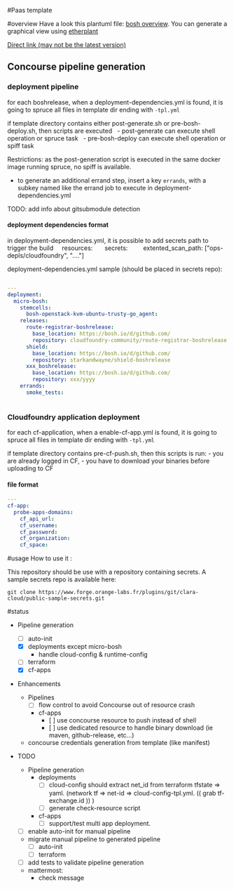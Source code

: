 #Paas template

#overview
Have a look this plantuml file: [bosh overview](docs/overview.puml). You can generate a graphical view using [etherplant](http://plantuml-etherpad.kermit.rd.francetelecom.fr/)

[Direct link (may not be the latest version)](http://plantuml-etherpad.kermit.rd.francetelecom.fr/png/TP9DJyCm38RFv5TOHKAhjEu7xC1Xi24a418tZbbhjaXj4X9t7_-Un5q_rVNIo7xp-h5ZKbIYW8tnHwYzF22O4xgJmhD0NG1nMkpD1P9tdQCbPNGY7gnqf79bfIReudmZI8KsrFWCSdjZo9EJbbLHSRFzLBapsIlQqYVm-A4EHzgKDOvh914mOsa2qWEV18IlhzN7AgbZ9_jufvAUq76uAznojWGi6IEyEKGzBT1R3QeOw-49y69nN6IEdmsQ1Xgl2ScNzHt6DnPp7a721k4_mMiZDxQ0zbAQke2TgNNXhbrEXfe-ld6E7XOsgwx-hrn2XLKkyoCk0IbVhLRfdPanw3QqEnxO3vQbESyHHoqZRziPzSnTQ33GE4gdAjGaUNFkF5stMf0zDs-_XZ1I9t-DgnPAIf_EQdWhb5QqQFOZHbCXECioVfar752ZauIBmHf57H-YCCnxgWgxa0uKiRkf97ONRCBbpgEdVjc5bFW7)



## Concourse pipeline generation
### deployment pipeline
for each boshrelease, when a deployment-dependencies.yml is found, it is going to spruce all files in template dir ending with ```-tpl.yml```

if template directory contains either post-generate.sh or pre-bosh-deploy.sh, then scripts are executed
  - post-generate can execute shell operation or spruce task
  - pre-bosh-deploy can execute shell operation or spiff task

Restrictions: as the post-generation script is executed in the same docker image running spruce, no spiff is available.

* to generate an additional errand step, insert a key ```errands```, with a subkey named like the errand job to execute 
in deployment-dependencies.yml  

TODO: add info about gitsubmodule detection

#### deployment dependencies format

in deployment-dependencies.yml, it is possible to add secrets path to trigger the build
    resources:
      secrets:
        extented_scan_path: ["ops-depls/cloudfoundry", "...."]


deployment-dependencies.yml sample (should be placed in secrets repo):

``` yaml

---
deployment:
  micro-bosh:
    stemcells:
      bosh-openstack-kvm-ubuntu-trusty-go_agent:
    releases:
      route-registrar-boshrelease:
        base_location: https://bosh.io/d/github.com/
        repository: cloudfoundry-community/route-registrar-boshrelease    
      shield:
        base_location: https://bosh.io/d/github.com/
        repository: starkandwayne/shield-boshrelease        
      xxx_boshrelease:
        base_location: https://bosh.io/d/github.com/
        repository: xxx/yyyy
    errands:
      smoke_tests:
        
```

### Cloudfoundry application deployment
for each cf-application, when a enable-cf-app.yml is found, it is going to spruce all files in template dir ending with ```-tpl.yml```

if template directory contains pre-cf-push.sh, then this scripts is run:
    - you are already logged in CF,
    - you have to download your binaries before uploading to CF

#### file format

``` yaml
---
cf-app:
  probe-apps-domains:
    cf_api_url: 
    cf_username: 
    cf_password: 
    cf_organization: 
    cf_space:
``` 

#usage
How to use it :

This repository should be use with a repository containing secrets. A sample secrets repo is available here:
         
```
git clone https://www.forge.orange-labs.fr/plugins/git/clara-cloud/public-sample-secrets.git
```
       
#status
 - Pipeline generation
    - [ ] auto-init
    - [X] deployments except micro-bosh 
        - handle cloud-config & runtime-config
    - [ ] terraform
    - [X] cf-apps

 - Enhancements
    - Pipelines
        - [ ] flow control to avoid Concourse out of resource crash
        - cf-apps
            - [ ] use concourse resource to push instead of shell
            - [ ] use dedicated resource to handle binary download (ie maven, github-release, etc...)
    - concourse credentials generation from template (like manifest)            
            

 - TODO     
    - Pipeline generation
        - deployments
            - [ ] cloud-config should extract net_id from terraform
                tfstate => yaml. (network tf =>  net-id => cloud-config-tpl.yml. (( grab tf-exchange.id )) )
            - [ ] generate check-resource script
        - cf-apps
            - [ ] support/test multi app deployment. 
    - [ ] enable auto-init for manual pipeline
    - migrate manual pipeline to generated pipeline
        - [ ] auto-init
        - [ ] terraform
    - [ ] add tests to validate pipeline generation
    - mattermost:
        - check message

 